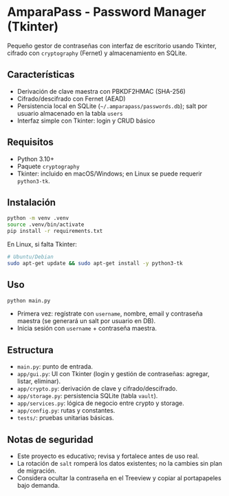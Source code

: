 # AmparaPass - Password Manager (Tkinter)

Pequeño gestor de contraseñas con interfaz de escritorio usando Tkinter, cifrado con `cryptography` (Fernet) y almacenamiento en SQLite.

## Características
- Derivación de clave maestra con PBKDF2HMAC (SHA-256)
- Cifrado/descifrado con Fernet (AEAD)
- Persistencia local en SQLite (`~/.amparapass/passwords.db`); salt por usuario almacenado en la tabla `users`
- Interfaz simple con Tkinter: login y CRUD básico

## Requisitos
- Python 3.10+
- Paquete `cryptography`
- Tkinter: incluido en macOS/Windows; en Linux se puede requerir `python3-tk`.

## Instalación

```bash
python -m venv .venv
source .venv/bin/activate
pip install -r requirements.txt
```

En Linux, si falta Tkinter:
```bash
# Ubuntu/Debian
sudo apt-get update && sudo apt-get install -y python3-tk
```

## Uso

```bash
python main.py
```

- Primera vez: regístrate con `username`, nombre, email y contraseña maestra (se generará un salt por usuario en DB).
- Inicia sesión con `username` + contraseña maestra.

## Estructura

- `main.py`: punto de entrada.
- `app/gui.py`: UI con Tkinter (login y gestión de contraseñas: agregar, listar, eliminar).
- `app/crypto.py`: derivación de clave y cifrado/descifrado.
- `app/storage.py`: persistencia SQLite (tabla `vault`).
- `app/services.py`: lógica de negocio entre crypto y storage.
- `app/config.py`: rutas y constantes.
- `tests/`: pruebas unitarias básicas.

## Notas de seguridad
- Este proyecto es educativo; revisa y fortalece antes de uso real.
- La rotación de `salt` romperá los datos existentes; no la cambies sin plan de migración.
- Considera ocultar la contraseña en el Treeview y copiar al portapapeles bajo demanda.
